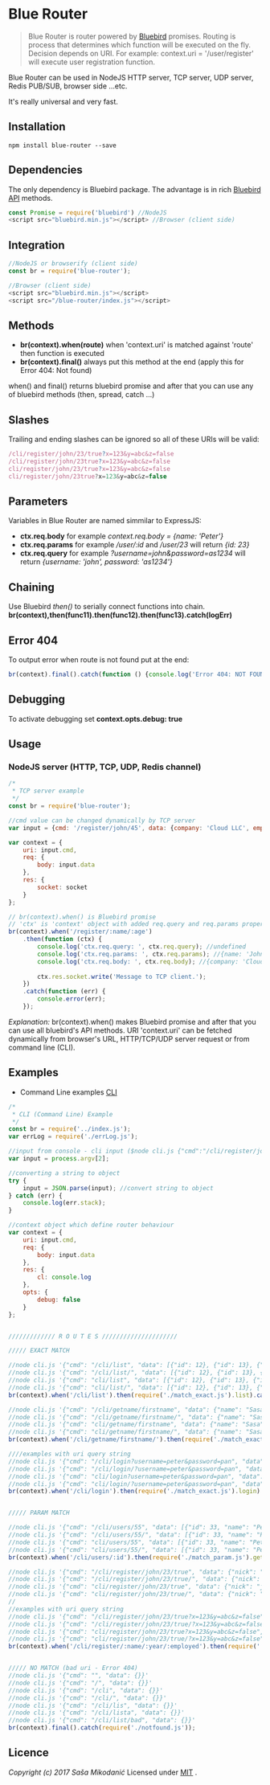 # Blue Router
> Blue Router is router powered by [Bluebird](http://bluebirdjs.com/docs/getting-started.html) promises.
Routing is process that determines which function will be executed on the fly. Decision depends on URI. For example:
context.uri = '/user/register' will execute user registration function.

Blue Router can be used in NodeJS HTTP server, TCP server, UDP server, Redis PUB/SUB, browser side ...etc.

It's really universal and very fast.


## Installation
`npm install blue-router --save`


## Dependencies
The only dependency is Bluebird package. The advantage is in rich [Bluebird API](http://bluebirdjs.com/docs/api-reference.html) methods.
```javascript
const Promise = require('bluebird') //NodeJS
<script src="bluebird.min.js"></script> //Browser (client side)
```


## Integration
```javascript
//NodeJS or browserify (client side)
const br = require('blue-router');

//Browser (client side)
<script src="bluebird.min.js"></script>
<script src="/blue-router/index.js"></script>
```


## Methods
- **br(context).when(route)** when 'context.uri' is matched against 'route' then function is executed
- **br(context).final()** always put this method at the end (apply this for Error 404: Not found)

when() and final() returns bluebird promise and after that you can use any of bluebird methods (then, spread, catch ...)


## Slashes
Trailing and ending slashes can be ignored so all of these URIs will be valid:
```javascript
/cli/register/john/23/true?x=123&y=abc&z=false
/cli/register/john/23true?x=123&y=abc&z=false
cli/register/john/23/true?x=123&y=abc&z=false
cli/register/john/23true?x=123&y=abc&z=false
```

## Parameters
Variables in Blue Router are named simmilar to ExpressJS:
- **ctx.req.body** for example *context.req.body = {name: 'Peter'}*
- **ctx.req.params** for example */user/:id*  and */user/23* will return *{id: 23}*
- **ctx.req.query** for example *?username=john&password=as1234* will return *{username: 'john', password: 'as1234'}*


## Chaining
Use Bluebird *then()* to serially connect functions into chain.
**br(context),then(func11).then(func12).then(func13).catch(logErr)**

## Error 404
To output error when route is not found put at the end:
```javascript
br(context).final().catch(function () {console.log('Error 404: NOT FOUND');})
```


## Debugging
To activate debugging set **context.opts.debug: true**



## Usage

### NodeJS server (HTTP, TCP, UDP, Redis channel)

```javascript
/*
 * TCP server example
 */
const br = require('blue-router');

//cmd value can be changed dynamically by TCP server
var input = {cmd: '/register/john/45', data: {company: 'Cloud LLC', employers: 257}};

var context = {
    uri: input.cmd,
    req: {
        body: input.data
    },
    res: {
        socket: socket
    }
};

// br(context).when() is Bluebird promise
// 'ctx' is 'context' object with added req.query and req.params properties
br(context).when('/register/:name/:age')
    .then(function (ctx) {
        console.log('ctx.req.query: ', ctx.req.query); //undefined
        console.log('ctx.req.params: ', ctx.req.params); //{name: 'John', age: 45}
        console.log('ctx.req.body: ', ctx.req.body); //{company: 'Cloud LLC', employers: 257}
        
        ctx.res.socket.write('Message to TCP client.');
    })
    .catch(function (err) {
        console.error(err);
    });

```
*Explanation:*
br(context).when() makes Bluebird promise and after that you can use all bluebird's API methods.
URI 'context.uri' can be fetched dynamically from browser's URL, HTTP/TCP/UDP server request or from command line (CLI).



## Examples

- Command Line examples [CLI](https://github.com/smikodanic/blue-router/examples/cli.js)

```javascript
/*
 * CLI (Command Line) Example
 */
const br = require('../index.js');
var errLog = require('./errLog.js');

//input from console - cli input ($node cli.js {"cmd":"/cli/register/john/23/true","data":{}})
var input = process.argv[2];

//converting a string to object
try {
    input = JSON.parse(input); //convert string to object
} catch (err) {
    console.log(err.stack);
}

//context object which define router behaviour
var context = {
    uri: input.cmd,
    req: {
        body: input.data
    },
    res: {
        cl: console.log
    },
    opts: {
        debug: false
    }
};


///////////// R O U T E S /////////////////////

///// EXACT MATCH

//node cli.js '{"cmd": "/cli/list", "data": [{"id": 12}, {"id": 13}, {"id": 14}]}'
//node cli.js '{"cmd": "/cli/list/", "data": [{"id": 12}, {"id": 13}, {"id": 14}]}'
//node cli.js '{"cmd": "cli/list", "data": [{"id": 12}, {"id": 13}, {"id": 14}]}'
//node cli.js '{"cmd": "cli/list/", "data": [{"id": 12}, {"id": 13}, {"id": 14}]}'
br(context).when('/cli/list').then(require('./match_exact.js').list).catch(errLog);

//node cli.js '{"cmd": "/cli/getname/firstname", "data": {"name": "Sasa"}}'
//node cli.js '{"cmd": "/cli/getname/firstname/", "data": {"name": "Sasa"}}'
//node cli.js '{"cmd": "cli/getname/firstname", "data": {"name": "Sasa"}}'
//node cli.js '{"cmd": "cli/getname/firstname/", "data": {"name": "Sasa"}}'
br(context).when('/cli/getname/firstname/').then(require('./match_exact.js').getname).catch(errLog);

////examples with uri query string
//node cli.js '{"cmd": "/cli/login?username=peter&password=pan", "data": {}}'
//node cli.js '{"cmd": "/cli/login/?username=peter&password=pan", "data": {}}'
//node cli.js '{"cmd": "cli/login?username=peter&password=pan", "data": {}}'
//node cli.js '{"cmd": "cli/login/?username=peter&password=pan", "data": {}}'
br(context).when('/cli/login').then(require('./match_exact.js').login).catch(errLog);


///// PARAM MATCH

//node cli.js '{"cmd": "/cli/users/55", "data": [{"id": 33, "name": "Peter"}, {"id": 55, "name": "Dean"}]}'
//node cli.js '{"cmd": "/cli/users/55/", "data": [{"id": 33, "name": "Peter"}, {"id": 55, "name": "Dean"}]}'
//node cli.js '{"cmd": "cli/users/55", "data": [{"id": 33, "name": "Peter"}, {"id": 55, "name": "Dean"}]}'
//node cli.js '{"cmd": "cli/users/55/", "data": [{"id": 33, "name": "Peter"}, {"id": 55, "name": "Dean"}]}'
br(context).when('/cli/users/:id').then(require('./match_param.js').get_user_by_id).catch(errLog);

//node cli.js '{"cmd": "/cli/register/john/23/true", "data": {"nick": "johnny"}}'
//node cli.js '{"cmd": "/cli/register/john/23/true/", "data": {"nick": "johnny"}}'
//node cli.js '{"cmd": "cli/register/john/23/true", "data": {"nick": "johnny"}}'
//node cli.js '{"cmd": "cli/register/john/23/true/", "data": {"nick": "johnny"}}'
//
//examples with uri query string
//node cli.js '{"cmd": "/cli/register/john/23/true?x=123&y=abc&z=false", "data": {"nick": "johnny"}}'
//node cli.js '{"cmd": "/cli/register/john/23/true/?x=123&y=abc&z=false", "data": {"nick": "johnny"}}'
//node cli.js '{"cmd": "cli/register/john/23/true?x=123&y=abc&z=false", "data": {"nick": "johnny"}}'
//node cli.js '{"cmd": "cli/register/john/23/true/?x=123&y=abc&z=false", "data": {"nick": "johnny"}}'
br(context).when('/cli/register/:name/:year/:employed').then(require('./match_param.js').register).catch(errLog);


///// NO MATCH (bad uri - Error 404)
//node cli.js '{"cmd": "", "data": {}}'
//node cli.js '{"cmd": "/", "data": {}}'
//node cli.js '{"cmd": "/cli", "data": {}}'
//node cli.js '{"cmd": "/cli/", "data": {}}'
//node cli.js '{"cmd": "/cli/lis", "data": {}}'
//node cli.js '{"cmd": "/cli/lista", "data": {}}'
//node cli.js '{"cmd": "/cli/list/bad", "data": {}}'
br(context).final().catch(require('./notfound.js'));
```





## Licence
*Copyright (c) 2017 Saša Mikodanić*
Licensed under [MIT](https://github.com/smikodanic/angular-form-validator/blob/master/LICENSE) .
